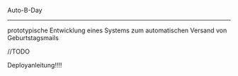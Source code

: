 Auto-B-Day
**********

prototypische Entwicklung eines Systems
zum automatischen Versand von Geburtstagsmails



//TODO

Deployanleitung!!!!